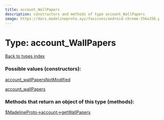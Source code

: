 ```yaml
---
title: account_WallPapers
description: constructors and methods of type account_WallPapers
image: https://docs.madelineproto.xyz/favicons/android-chrome-256x256.png
---
```

# Type: account\_WallPapers  
[Back to types index](index.md)



### Possible values (constructors):

[account\_wallPapersNotModified](../constructors/account_wallPapersNotModified.md)  

[account\_wallPapers](../constructors/account_wallPapers.md)  



### Methods that return an object of this type (methods):

[$MadelineProto->account->getWallPapers](../methods/account_getWallPapers.md)  




